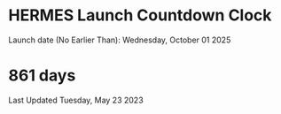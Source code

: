 # HERMES Launch Countdown Clock

Launch date (No Earlier Than): Wednesday, October 01 2025
# 861 days

Last Updated Tuesday, May 23 2023